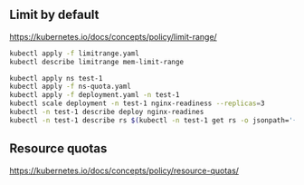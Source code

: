 ## Limit by default

https://kubernetes.io/docs/concepts/policy/limit-range/

```sh
kubectl apply -f limitrange.yaml
kubectl describe limitrange mem-limit-range
```

```sh
kubectl apply ns test-1
kubectl apply -f ns-quota.yaml
kubectl apply -f deployment.yaml -n test-1
kubectl scale deployment -n test-1 nginx-readiness --replicas=3
kubectl -n test-1 describe deploy nginx-readines
kubectl -n test-1 describe rs $(kubectl -n test-1 get rs -o jsonpath='{.items[0].metadata.name}')
```

## Resource quotas

https://kubernetes.io/docs/concepts/policy/resource-quotas/